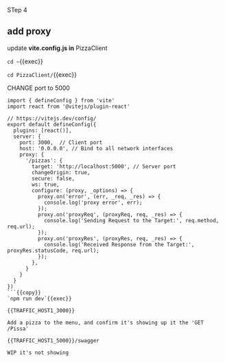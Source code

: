 STep 4

## add proxy

update **vite.config.js in** PizzaClient

`cd ~`{{exec}}

`cd PizzaClient/`{{exec}}

CHANGE port to 5000


```
import { defineConfig } from 'vite'
import react from '@vitejs/plugin-react'

// https://vitejs.dev/config/
export default defineConfig({
  plugins: [react()],
  server: {
    port: 3000,  // Client port
    host: '0.0.0.0', // Bind to all network interfaces
    proxy: {
      '/pizzas': {
        target: 'http://localhost:5000', // Server port
        changeOrigin: true,
        secure: false,
        ws: true,
        configure: (proxy, _options) => {
          proxy.on('error', (err, _req, _res) => {
            console.log('proxy error', err);
          });
          proxy.on('proxyReq', (proxyReq, req, _res) => {
            console.log('Sending Request to the Target:', req.method, req.url);
          });
          proxy.on('proxyRes', (proxyRes, req, _res) => {
            console.log('Received Response from the Target:', proxyRes.statusCode, req.url);
          });
        },
      }
    }
  }
})
```{{copy}}
`npm run dev`{{exec}}

{{TRAFFIC_HOST1_3000}}

Add a pizza to the menu, and confirm it's showing up it the 'GET /Pissa'

{{TRAFFIC_HOST1_5000}}/swagger

WIP it's not showing
